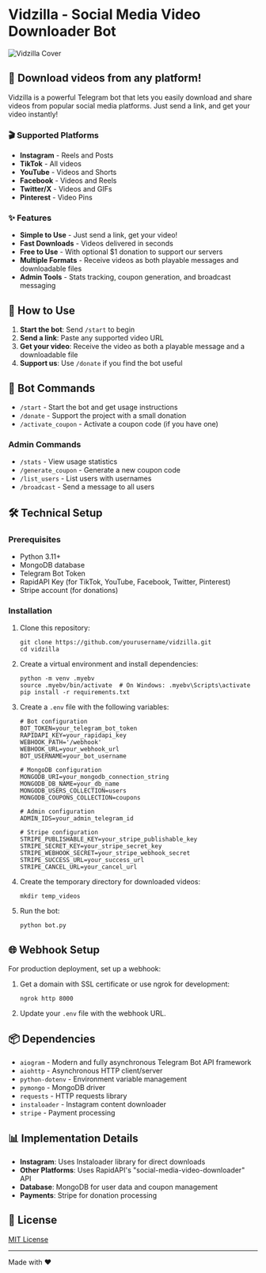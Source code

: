 # Vidzilla - Social Media Video Downloader Bot

![Vidzilla Cover](cover.png)

## 🚀 Download videos from any platform!

Vidzilla is a powerful Telegram bot that lets you easily download and share videos from popular social media platforms. Just send a link, and get your video instantly!

### 🎬 Supported Platforms

- **Instagram** - Reels and Posts
- **TikTok** - All videos
- **YouTube** - Videos and Shorts
- **Facebook** - Videos and Reels
- **Twitter/X** - Videos and GIFs
- **Pinterest** - Video Pins

### ✨ Features

- **Simple to Use** - Just send a link, get your video!
- **Fast Downloads** - Videos delivered in seconds
- **Free to Use** - With optional $1 donation to support our servers
- **Multiple Formats** - Receive videos as both playable messages and downloadable files
- **Admin Tools** - Stats tracking, coupon generation, and broadcast messaging

## 📱 How to Use

1. **Start the bot**: Send `/start` to begin
2. **Send a link**: Paste any supported video URL
3. **Get your video**: Receive the video as both a playable message and a downloadable file
4. **Support us**: Use `/donate` if you find the bot useful

## 🤖 Bot Commands

- `/start` - Start the bot and get usage instructions
- `/donate` - Support the project with a small donation
- `/activate_coupon` - Activate a coupon code (if you have one)

### Admin Commands

- `/stats` - View usage statistics
- `/generate_coupon` - Generate a new coupon code
- `/list_users` - List users with usernames
- `/broadcast` - Send a message to all users

## 🛠️ Technical Setup

### Prerequisites

- Python 3.11+
- MongoDB database
- Telegram Bot Token
- RapidAPI Key (for TikTok, YouTube, Facebook, Twitter, Pinterest)
- Stripe account (for donations)

### Installation

1. Clone this repository:
   ```
   git clone https://github.com/yourusername/vidzilla.git
   cd vidzilla
   ```

2. Create a virtual environment and install dependencies:
   ```
   python -m venv .myebv
   source .myebv/bin/activate  # On Windows: .myebv\Scripts\activate
   pip install -r requirements.txt
   ```

3. Create a `.env` file with the following variables:
   ```
   # Bot configuration
   BOT_TOKEN=your_telegram_bot_token
   RAPIDAPI_KEY=your_rapidapi_key
   WEBHOOK_PATH='/webhook'
   WEBHOOK_URL=your_webhook_url
   BOT_USERNAME=your_bot_username

   # MongoDB configuration
   MONGODB_URI=your_mongodb_connection_string
   MONGODB_DB_NAME=your_db_name
   MONGODB_USERS_COLLECTION=users
   MONGODB_COUPONS_COLLECTION=coupons

   # Admin configuration
   ADMIN_IDS=your_admin_telegram_id

   # Stripe configuration
   STRIPE_PUBLISHABLE_KEY=your_stripe_publishable_key
   STRIPE_SECRET_KEY=your_stripe_secret_key
   STRIPE_WEBHOOK_SECRET=your_stripe_webhook_secret
   STRIPE_SUCCESS_URL=your_success_url
   STRIPE_CANCEL_URL=your_cancel_url
   ```

4. Create the temporary directory for downloaded videos:
   ```
   mkdir temp_videos
   ```

5. Run the bot:
   ```
   python bot.py
   ```

## 🌐 Webhook Setup

For production deployment, set up a webhook:

1. Get a domain with SSL certificate or use ngrok for development:
   ```
   ngrok http 8000
   ```

2. Update your `.env` file with the webhook URL.

## 📦 Dependencies

- `aiogram` - Modern and fully asynchronous Telegram Bot API framework
- `aiohttp` - Asynchronous HTTP client/server
- `python-dotenv` - Environment variable management
- `pymongo` - MongoDB driver
- `requests` - HTTP requests library
- `instaloader` - Instagram content downloader
- `stripe` - Payment processing

## 📊 Implementation Details

- **Instagram**: Uses Instaloader library for direct downloads
- **Other Platforms**: Uses RapidAPI's "social-media-video-downloader" API
- **Database**: MongoDB for user data and coupon management
- **Payments**: Stripe for donation processing

## 📝 License

[MIT License](LICENSE)

---

Made with ❤️
